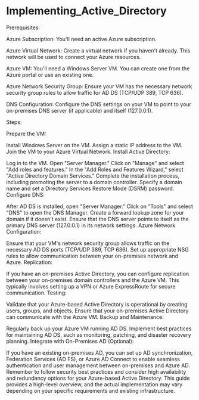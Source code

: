 # Implementing_Active_Directory

Prerequisites:

Azure Subscription: You'll need an active Azure subscription.

Azure Virtual Network: Create a virtual network if you haven't already. This network will be used to connect your Azure resources.

Azure VM: You'll need a Windows Server VM. You can create one from the Azure portal or use an existing one.

Azure Network Security Group: Ensure your VM has the necessary network security group rules to allow traffic for AD DS (TCP/UDP 389, TCP 636).

DNS Configuration: Configure the DNS settings on your VM to point to your on-premises DNS server (if applicable) and itself (127.0.0.1).

Steps:

Prepare the VM:

Install Windows Server on the VM.
Assign a static IP address to the VM.
Join the VM to your Azure Virtual Network.
Install Active Directory:

Log in to the VM.
Open "Server Manager."
Click on "Manage" and select "Add roles and features."
In the "Add Roles and Features Wizard," select "Active Directory Domain Services."
Complete the installation process, including promoting the server to a domain controller.
Specify a domain name and set a Directory Services Restore Mode (DSRM) password.
Configure DNS:

After AD DS is installed, open "Server Manager."
Click on "Tools" and select "DNS" to open the DNS Manager.
Create a forward lookup zone for your domain if it doesn't exist.
Ensure that the DNS server points to itself as the primary DNS server (127.0.0.1) in its network settings.
Azure Network Configuration:

Ensure that your VM's network security group allows traffic on the necessary AD DS ports (TCP/UDP 389, TCP 636).
Set up appropriate NSG rules to allow communication between your on-premises network and Azure.
Replication:

If you have an on-premises Active Directory, you can configure replication between your on-premises domain controllers and the Azure VM. This typically involves setting up a VPN or Azure ExpressRoute for secure communication.
Testing:

Validate that your Azure-based Active Directory is operational by creating users, groups, and objects.
Ensure that your on-premises Active Directory can communicate with the Azure VM.
Backup and Maintenance:

Regularly back up your Azure VM running AD DS.
Implement best practices for maintaining AD DS, such as monitoring, patching, and disaster recovery planning.
Integrate with On-Premises AD (Optional):

If you have an existing on-premises AD, you can set up AD synchronization, Federation Services (AD FS), or Azure AD Connect to enable seamless authentication and user management between on-premises and Azure AD.
Remember to follow security best practices and consider high availability and redundancy options for your Azure-based Active Directory. This guide provides a high-level overview, and the actual implementation may vary depending on your specific requirements and existing infrastructure.
